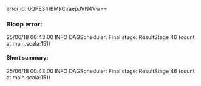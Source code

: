 error id: 0QPE34/BMkCiraepJVN4Vw==
### Bloop error:

25/06/18 00:43:00 INFO DAGScheduler: Final stage: ResultStage 46 (count at main.scala:151)
#### Short summary: 

25/06/18 00:43:00 INFO DAGScheduler: Final stage: ResultStage 46 (count at main.scala:151)